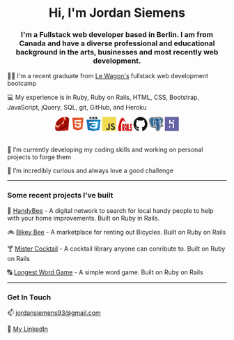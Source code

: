 <h1 align="center">Hi, I'm Jordan Siemens</h1>
<h3 align="center">I'm a Fullstack web developer based in Berlin. I am from Canada and have a diverse professional and educational background in the arts, businesses and most recently web development.</h3>


:man_student:	 I'm a recent graduate from [Le Wagon's](https://www.lewagon.com/) fullstack web development bootcamp

:computer: My experience is in Ruby, Ruby on Rails, HTML, CSS, Bootstrap, JavaScript, jQuery, SQL, git, GitHub, and Heroku

<div display="flex" align="center">
  <img height="32" width="32" src="images/ruby.svg">
  <img height="32" width="32" src="images/html.svg">
  <img height="32" width="32" src="images/css.svg">
  <img height="32" width="32" src="images/javascript.svg">
  <img height="32" width="32" src="images/rails.svg">
  <img height="32" width="32" src="images/github.svg">
  <img height="32" width="32" src="images/postgresql.svg">
  <img height="32" width="32" src="images/heroku.svg">
</div>

<br>

🌱 I’m currently developing my coding skills and working on personal projects to forge them

🤔 I’m incredibly curious and always love a good challenge


<hr>

### Some recent projects I've built

:construction:  [HandyBee](https://www.handybee.me/) - A digital network to search for local handy people to help with your home improvements. Built on Ruby in Rails.

:bike:  [Bikey Bee](https://airbnb-jordannadroj.herokuapp.com/) - A marketplace for renting out Bicycles. Built on Ruby on Rails

:cocktail:  [Mister Cocktail](https://rails-mister-cocktail-470.herokuapp.com/) - A cocktail library anyone can conribute to. Built on Ruby on Rails

:capital_abcd:	[Longest Word Game](https://github.com/jordannadroj/rails-longest-word-game) - A simple word game. Built on Ruby on Rails
<hr>

### Get In Touch

📫 jordansiemens93@gmail.com

:link: [My LinkedIn](https://www.linkedin.com/in/jordan-siemens/)

